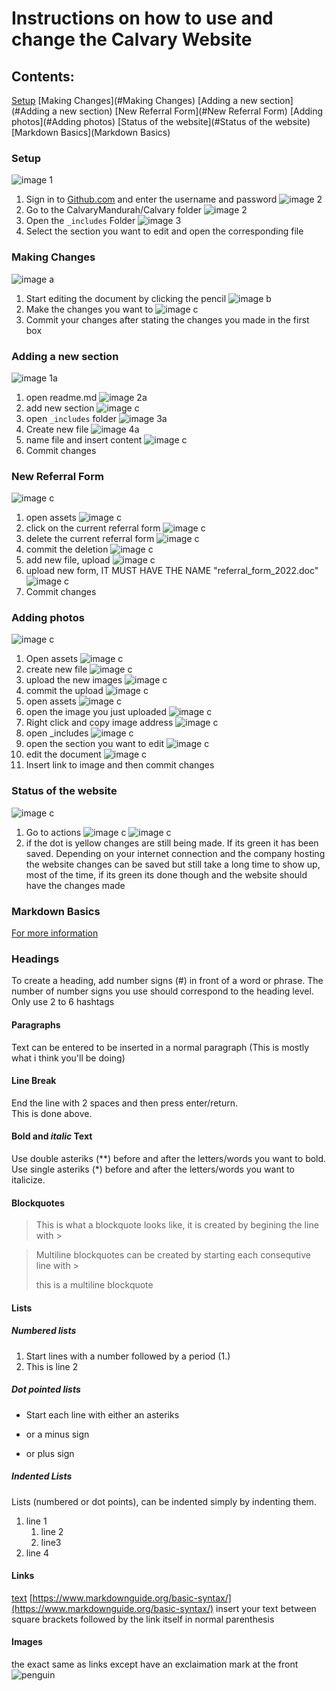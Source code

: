 # Instructions on how to use and change the Calvary Website
## Contents:
[Setup](#Setup)
[Making Changes](#Making Changes)
[Adding a new section](#Adding a new section)
[New Referral Form](#New Referral Form)
[Adding photos](#Adding photos)
[Status of the website](#Status of the website)
[Markdown Basics](Markdown Basics)

### Setup
![image 1](setup/1.png)
1. Sign in to [Github.com](https://github.com/login) and enter the username and password
![image 2](setup/4.png)
2. Go to the CalvaryMandurah/Calvary folder 
![image 2](setup/5.png)
3. Open the `_includes` Folder 
![image 3](setup/6.png)
4. Select the section you want to edit and open the corresponding file

### Making Changes
![image a](setup/a.png)
1. Start editing the document by clicking the pencil
![image b](setup/b.png)
2. Make the changes you want to
![image c](setup/c.png)
3. Commit your changes after stating the changes you made in the first box

### Adding a new section
![image 1a](setup/[.png)
1. open readme.md
![image 2a](setup/].png)
2. add new section
![image c](setup/5.png)
3. open `_includes` folder
![image 3a](setup/;.png)
4. Create new file
![image 4a](setup/'.png)
5. name file and insert content
![image c](setup/c.png)
6. Commit changes

### New Referral Form
![image c](setup/1a.png)
1. open assets
![image c](setup/1b.png)
3. click on the current referral form
![image c](setup/1c.png)
4. delete the current referral form 
![image c](setup/1d.png)
5. commit the deletion
![image c](setup/1e.png)
6. add new file, upload
![image c](setup/1f.png)
7. upload new form, IT MUST HAVE THE NAME "referral_form_2022.doc"
![image c](setup/1g.png)
8. Commit changes

### Adding photos
![image c](setup/2a.png)
1. Open assets
![image c](setup/2b.png)
2. create new file
![image c](setup/2c.png)
3. upload the new images
![image c](setup/2d.png)
4. commit the upload
![image c](setup/2e.png)
5. open assets
![image c](setup/2f.png)
6. open the image you just uploaded
![image c](setup/2g.png)
7. Right click and copy image address
![image c](setup/2h.png)
8. open _includes
![image c](setup/2i.png)
9. open the section you want to edit
![image c](setup/2j.png)
10. edit the document
![image c](setup/2k.png)
11. Insert link to image and then commit changes

### Status of the website
![image c](setup/3a.png)
1. Go to actions
![image c](setup/3b.png)
![image c](setup/3c.png)
2. if the dot is yellow changes are still being made. If its green it has been saved. 
    Depending on your internet connection and the company hosting the website changes can be saved but still take a long time to show up, most of the time, if its green its done though and the website should have the changes made

### Markdown Basics
[For more information](https://www.markdownguide.org/basic-syntax/)
### Headings
To create a heading, add number signs (#) in front of a word or phrase. The number of number signs you use should correspond to the heading level. Only use 2 to 6 hashtags

#### Paragraphs
Text can be entered to be inserted in a normal paragraph (This is mostly what i think you'll be doing)

#### Line Break
End the line with 2 spaces and then press enter/return.  
This is done above.

#### **Bold** and *italic* Text
Use double asteriks (**) before and after the letters/words you want to bold. 
Use single asteriks (*) before and after the letters/words you want to italicize. 

#### Blockquotes 
> This is what a blockquote looks like, it is created by begining the line with >

> Multiline blockquotes can be created by starting each consequtive line with >
>
> this is a multiline blockquote

#### Lists
##### Numbered lists
1. Start lines with a number followed by a period (1.)
2. This is line 2

##### Dot pointed lists
* Start each line with either an asteriks 
- or a minus sign 
+ or plus sign  

##### Indented Lists
Lists (numbered or dot points), can be indented simply by indenting them. 
1. line 1
    1. line 2
    2. line3 
2. line 4

#### Links
[text](https://www.markdownguide.org/basic-syntax/)
[https://www.markdownguide.org/basic-syntax/](https://www.markdownguide.org/basic-syntax/)
insert your text between square brackets followed by the link itself in normal parenthesis

#### Images
the exact same as links except have an exclaimation mark at the front
![penguin](https://mdg.imgix.net/assets/images/tux.png?auto=format&fit=clip&q=40&w=100)

